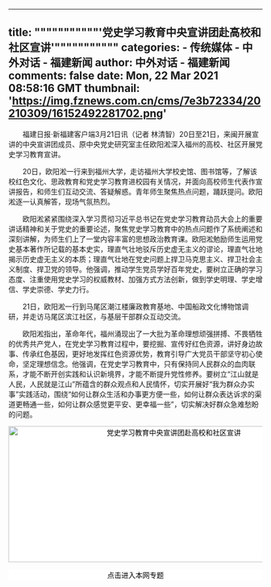 
---
title: """""""""""'党史学习教育中央宣讲团赴高校和社区宣讲'"""""""""""
categories: 
    - 传统媒体
    - 中外对话 - 福建新闻
author: 中外对话 - 福建新闻
comments: false
date: Mon, 22 Mar 2021 08:58:16 GMT
thumbnail: 'https://img.fznews.com.cn/cms/7e3b72334/20210309/16152492281702.png'
---

<div>   
<p>　　福建日报·新福建客户端3月21日讯（记者 林清智）20日至21日，来闽开展宣讲的中央宣讲团成员、原中央党史研究室主任欧阳淞深入福州的高校、社区开展党史学习教育宣讲。</p><p>　　20日，欧阳淞一行来到福州大学，走访福州大学校史馆、图书馆等，了解该校红色文化、思政教育和党史学习教育进校园有关情况，并面向高校师生代表作宣讲报告，和师生们互动交流、答疑解惑。青年师生聚焦热点问题，踊跃提问。欧阳淞逐一认真解答，现场气氛热烈。</p><p>　　欧阳淞紧紧围绕深入学习贯彻习近平总书记在党史学习教育动员大会上的重要讲话精神和关于党史的重要论述，聚焦党史学习教育中的热点问题作了系统阐述和深刻讲解，为师生们上了一堂内容丰富的思想政治教育课。欧阳淞勉励师生运用党史基本著作所记载的基本史实，理直气壮地驳斥历史虚无主义的谬论，理直气壮地揭示历史虚无主义的本质；理直气壮地在党史问题上捍卫马克思主义、捍卫社会主义制度、捍卫党的领导。他强调，推动学生党员学好百年党史，要树立正确的学习态度、注重使用党史学习的权威教材、加强方式方法创新，做到学史明理、学史增信、学史崇德、学史力行。</p><p>　　21日，欧阳淞一行到马尾区潮江楼廉政教育基地、中国船政文化博物馆调研，并走访马尾区滨江社区，与基层干部群众互动交流。</p><p>　　欧阳淞指出，革命年代，福州涌现出了一大批为革命理想顽强拼搏、不畏牺牲的优秀共产党人，在党史学习教育过程中，要挖掘、宣传好红色资源，讲好身边故事、传承红色基因，更好地发挥红色资源优势，教育引导广大党员干部坚守初心使命，坚定理想信念。他强调，在党史学习教育中，只有保持同人民群众的血肉联系，才能不断开创实践和认识新境界，才能不断提升党性修养。要树立“江山就是人民，人民就是江山”所蕴含的群众观点和人民情怀，切实开展好“我为群众办实事”实践活动，围绕“如何让群众生活和办事更方便一些，如何让群众表达诉求的渠道更畅通一些，如何让群众感觉更平安、更幸福一些”，切实解决好群众急难愁盼的问题。</p><p style="margin: 0px auto 15px; padding: 0px; border: 0px; color: rgb(51, 51, 51); white-space: normal; font-family: 宋体; background-color: rgb(255, 255, 255); text-align: center;"><a href="http://news.fznews.com.cn/zt/2021/xdswsx/" target="_blank" style="text-decoration-line: none; color: rgb(0, 0, 0);"><img src="https://img.fznews.com.cn/cms/7e3b72334/20210309/16152492281702.png" alt="党史学习教育中央宣讲团赴高校和社区宣讲" width="640" height="270" align border="0" title="党史学习教育中央宣讲团赴高校和社区宣讲" data-bd-imgshare-binded="1" style="margin: 0px auto; padding: 0px; border: 0px; vertical-align: middle;  display: block;width:640px;height:270px;" referrerpolicy="no-referrer"></a></p><p style="margin: 0px auto 15px; padding: 0px; border: 0px; color: rgb(51, 51, 51); white-space: normal; font-family: 宋体; background-color: rgb(255, 255, 255); text-align: center;"><span style="margin: 0px auto; padding: 0px; border: 0px; font-family: 楷体, 楷体_GB2312, SimKai;"><a href="http://news.fznews.com.cn/zt/2021/xdswsx/" target="_blank" style="text-decoration-line: none; color: rgb(0, 0, 0);">点击进入本网专题</a></span></p>
        
</div>
            